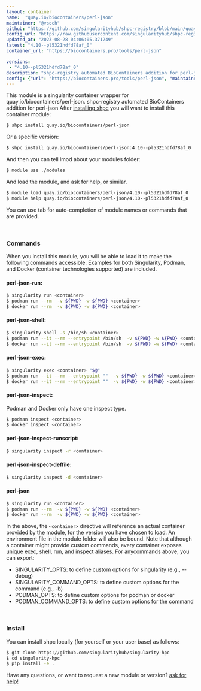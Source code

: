 ```yaml
---
layout: container
name:  "quay.io/biocontainers/perl-json"
maintainer: "@vsoch"
github: "https://github.com/singularityhub/shpc-registry/blob/main/quay.io/biocontainers/perl-json/container.yaml"
config_url: "https://raw.githubusercontent.com/singularityhub/shpc-registry/main/quay.io/biocontainers/perl-json/container.yaml"
updated_at: "2023-08-28 04:06:05.371249"
latest: "4.10--pl5321hdfd78af_0"
container_url: "https://biocontainers.pro/tools/perl-json"

versions:
 - "4.10--pl5321hdfd78af_0"
description: "shpc-registry automated BioContainers addition for perl-json"
config: {"url": "https://biocontainers.pro/tools/perl-json", "maintainer": "@vsoch", "description": "shpc-registry automated BioContainers addition for perl-json", "latest": {"4.10--pl5321hdfd78af_0": "sha256:51e2fe2e640859a2dd73ecdac638687927e5afca83e92dc20162a44679d98e22"}, "tags": {"4.10--pl5321hdfd78af_0": "sha256:51e2fe2e640859a2dd73ecdac638687927e5afca83e92dc20162a44679d98e22"}, "docker": "quay.io/biocontainers/perl-json"}
---
```


This module is a singularity container wrapper for quay.io/biocontainers/perl-json.
shpc-registry automated BioContainers addition for perl-json
After [installing shpc](#install) you will want to install this container module:


```bash
$ shpc install quay.io/biocontainers/perl-json
```

Or a specific version:

```bash
$ shpc install quay.io/biocontainers/perl-json:4.10--pl5321hdfd78af_0
```

And then you can tell lmod about your modules folder:

```bash
$ module use ./modules
```

And load the module, and ask for help, or similar.

```bash
$ module load quay.io/biocontainers/perl-json/4.10--pl5321hdfd78af_0
$ module help quay.io/biocontainers/perl-json/4.10--pl5321hdfd78af_0
```

You can use tab for auto-completion of module names or commands that are provided.

<br>

### Commands

When you install this module, you will be able to load it to make the following commands accessible.
Examples for both Singularity, Podman, and Docker (container technologies supported) are included.

#### perl-json-run:

```bash
$ singularity run <container>
$ podman run --rm  -v ${PWD} -w ${PWD} <container>
$ docker run --rm  -v ${PWD} -w ${PWD} <container>
```

#### perl-json-shell:

```bash
$ singularity shell -s /bin/sh <container>
$ podman run --it --rm --entrypoint /bin/sh  -v ${PWD} -w ${PWD} <container>
$ docker run --it --rm --entrypoint /bin/sh  -v ${PWD} -w ${PWD} <container>
```

#### perl-json-exec:

```bash
$ singularity exec <container> "$@"
$ podman run --it --rm --entrypoint ""  -v ${PWD} -w ${PWD} <container> "$@"
$ docker run --it --rm --entrypoint ""  -v ${PWD} -w ${PWD} <container> "$@"
```

#### perl-json-inspect:

Podman and Docker only have one inspect type.

```bash
$ podman inspect <container>
$ docker inspect <container>
```

#### perl-json-inspect-runscript:

```bash
$ singularity inspect -r <container>
```

#### perl-json-inspect-deffile:

```bash
$ singularity inspect -d <container>
```



#### perl-json

```bash
$ singularity run <container>
$ podman run --rm  -v ${PWD} -w ${PWD} <container>
$ docker run --rm  -v ${PWD} -w ${PWD} <container>
```


In the above, the `<container>` directive will reference an actual container provided
by the module, for the version you have chosen to load. An environment file in the
module folder will also be bound. Note that although a container
might provide custom commands, every container exposes unique exec, shell, run, and
inspect aliases. For anycommands above, you can export:

 - SINGULARITY_OPTS: to define custom options for singularity (e.g., --debug)
 - SINGULARITY_COMMAND_OPTS: to define custom options for the command (e.g., -b)
 - PODMAN_OPTS: to define custom options for podman or docker
 - PODMAN_COMMAND_OPTS: to define custom options for the command

<br>

### Install

You can install shpc locally (for yourself or your user base) as follows:

```bash
$ git clone https://github.com/singularityhub/singularity-hpc
$ cd singularity-hpc
$ pip install -e .
```

Have any questions, or want to request a new module or version? [ask for help!](https://github.com/singularityhub/singularity-hpc/issues)